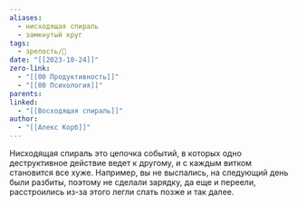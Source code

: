 ```yaml
---
aliases:
  - нисходящая спираль
  - замкнутый круг
tags:
  - зрелость/🌱
date: "[[2023-10-24]]"
zero-link:
  - "[[00 Продуктивность]]"
  - "[[00 Психология]]"
parents: 
linked:
  - "[[Восходящая спираль]]"
author:
  - "[[Алекс Корб]]"
---
```

Нисходящая спираль это цепочка событий, в которых одно деструктивное действие ведет к другому, и с каждым витком становится все хуже. Например, вы не выспались, на следующий день были разбиты, поэтому не сделали зарядку, да еще и переели, расстроились из-за этого легли спать позже и так далее.